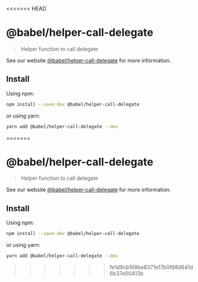 <<<<<<< HEAD
# @babel/helper-call-delegate

> Helper function to call delegate

See our website [@babel/helper-call-delegate](https://babeljs.io/docs/en/next/babel-helper-call-delegate.html) for more information.

## Install

Using npm:

```sh
npm install --save-dev @babel/helper-call-delegate
```

or using yarn:

```sh
yarn add @babel/helper-call-delegate --dev
```
=======
# @babel/helper-call-delegate

> Helper function to call delegate

See our website [@babel/helper-call-delegate](https://babeljs.io/docs/en/next/babel-helper-call-delegate.html) for more information.

## Install

Using npm:

```sh
npm install --save-dev @babel/helper-call-delegate
```

or using yarn:

```sh
yarn add @babel/helper-call-delegate --dev
```
>>>>>>> fe1d9cb169be8371e17b0f68d641d6b37e00413b
